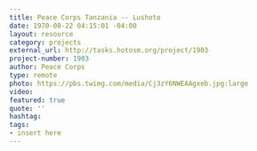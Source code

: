 ```yaml
---
title: Peace Corps Tanzania -- Lushoto
date: 1970-08-22 04:15:01 -04:00
layout: resource
category: projects
external_url: http://tasks.hotosm.org/project/1903
project-number: 1903
author: Peace Corps
type: remote
photo: https://pbs.twimg.com/media/Cj3zY6NWEAAgxeb.jpg:large
video: 
featured: true
quote: ''
hashtag: 
tags:
- insert here
---
```


